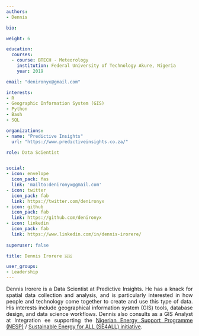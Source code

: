 ```yaml
---
authors:
- Dennis

bio: 

weight: 6

education:
  courses:
  - course: BTECH - Meteorology
    institution: Federal University of Technology Akure, Nigeria
    year: 2019

email: "denironyx@gmail.com"

interests:
- R
- Geographic Information System (GIS)
- Python
- Bash
- SQL

organizations:
- name: "Predictive Insights"
  url: "https://www.predictiveinsights.co.za/"

role: Data Scientist 


social:
- icon: envelope
  icon_pack: fas
  link: 'mailto:denironyx@gmail.com'
- icon: twitter
  icon_pack: fab
  link: https://twitter.com/denironyx
- icon: github
  icon_pack: fab
  link: https://github.com/denironyx
- icon: linkedin
  icon_pack: fab
  link: https://www.linkedin.com/in/dennis-irorere/
  
superuser: false

title: Dennis Irorere 🇳🇬

user_groups:
- Leadership
---
```

 <style>
body {text-align: justify}
</style>
Dennis Irorere is a Data Scientist at Predictive Insights. He has a knack for spatial data collection and analysis, and is particularly interested in how people and technology come together to create and use this type of data. His interests include geographical information system (GIS) tools, database design, and data science workflows. Dennis also consults as a GIS Analyst at Integration ee supporting the [Nigerian Energy Support Programme (NESP)](https://www.giz.de/en/worldwide/26374.html) /  [Sustainable Energy for ALL (SE4ALL) initiative](https://www.se4all-africa.org/seforall-in-africa/country-data/nigeria/). 
